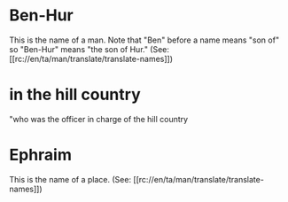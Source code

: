 # Ben-Hur

This is the name of a man. Note that "Ben" before a name means "son of" so "Ben-Hur" means "the son of Hur." (See: [[rc://en/ta/man/translate/translate-names]])

# in the hill country

"who was the officer in charge of the hill country

# Ephraim

This is the name of a place. (See: [[rc://en/ta/man/translate/translate-names]])

